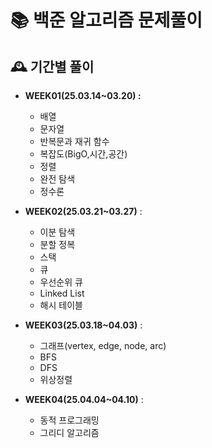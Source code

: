 # 📚 백준 알고리즘 문제풀이

## 🕰️ 기간별 풀이

- **WEEK01(25.03.14~03.20) :**
    - 배열
    - 문자열
    - 반복문과 재귀 함수
    - 복잡도(BigO,시간,공간)
    - 정렬
    - 완전 탐색
    - 정수론


- **WEEK02(25.03.21~03.27)** :
    - 이분 탐색
    - 분할 정복
    - 스택
    - 큐
    - 우선순위 큐
    - Linked List
    - 해시 테이블
 
- **WEEK03(25.03.18~04.03)** :
    - 그래프(vertex, edge, node, arc)
    - BFS
    - DFS
    - 위상정렬
 
- **WEEK04(25.04.04~04.10)** :
    - 동적 프로그래밍
    - 그리디 알고리즘
